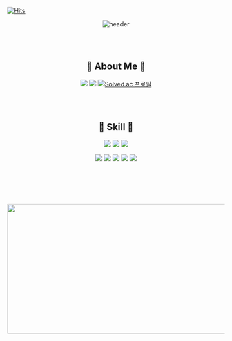 [![Hits](https://hits.seeyoufarm.com/api/count/incr/badge.svg?url=https%3A%2F%2Fgithub.com%2Fj-miiin&count_bg=%23000000&title_bg=%23A2D2DF&icon=askfm.svg&icon_color=%23FFF7C8&title=meow&edge_flat=false)](https://hits.seeyoufarm.com)


<div align="center">

![header](https://capsule-render.vercel.app/api?type=venom&color=A2D2DF&height=130&section=header&text=j-miiin&desc=Game%20Developer&descAlign=80&descAlignY=70&animation=twinkling&fontColor=FFD1DC&fontSize=60)

<br></br>

## 🎀 About Me 🎀
<a href="https://github.com/j-miiin"><img src="https://img.shields.io/badge/GitHub-A2D2DF?style=flat-square&logo=GitHub&logoColor=FFF7C8"/></a> <a href="https://velog.io/@lazypotato"><img src="https://img.shields.io/badge/Velog-A2D2DF?style=flat-square&logo=Velog&logoColor=FFF7C8"/></a> [![Solved.ac 프로필](http://mazassumnida.wtf/api/mini/generate_badge?boj=august_min)](https://solved.ac/august_min)

<br></br>

## 🧁 Skill 🧁
<img src="https://img.shields.io/badge/C%23-A2D2DF?style=flat-square&logo=CSharp&logoColor=FFF7C8"/> <img src="https://img.shields.io/badge/Unity-A2D2DF?style=flat-square&logo=Unity&logoColor=FFF7C8"/> <img src="https://img.shields.io/badge/VisualStudio-A2D2DF?style=flat-square&logo=Visual Studio&logoColor=FFF7C8"/>

<img src="https://img.shields.io/badge/Git-A2D2DF?style=flat-square&logo=github&logoColor=FFF7C8"/> <img src="https://img.shields.io/badge/SVN-A2D2DF?style=flat-square&logo=svn&logoColor=FFF7C8"/> <img src="https://img.shields.io/badge/Notion-A2D2DF?style=flat-square&logo=Notion&logoColor=FFF7C8"/> <img src="https://img.shields.io/badge/Figma-A2D2DF?style=flat-square&logo=Figma&logoColor=FFF7C8"/> <img src="https://img.shields.io/badge/Confluence-A2D2DF?style=flat-square&logo=Confluence&logoColor=FFF7C8"/>

<br></br>
---

<a href="https://github.com/devxb/gitanimals">
<img
  src="https://render.gitanimals.org/farms/j-miiin"
  width="800"
  height="300"
/>
</a>

</div>



